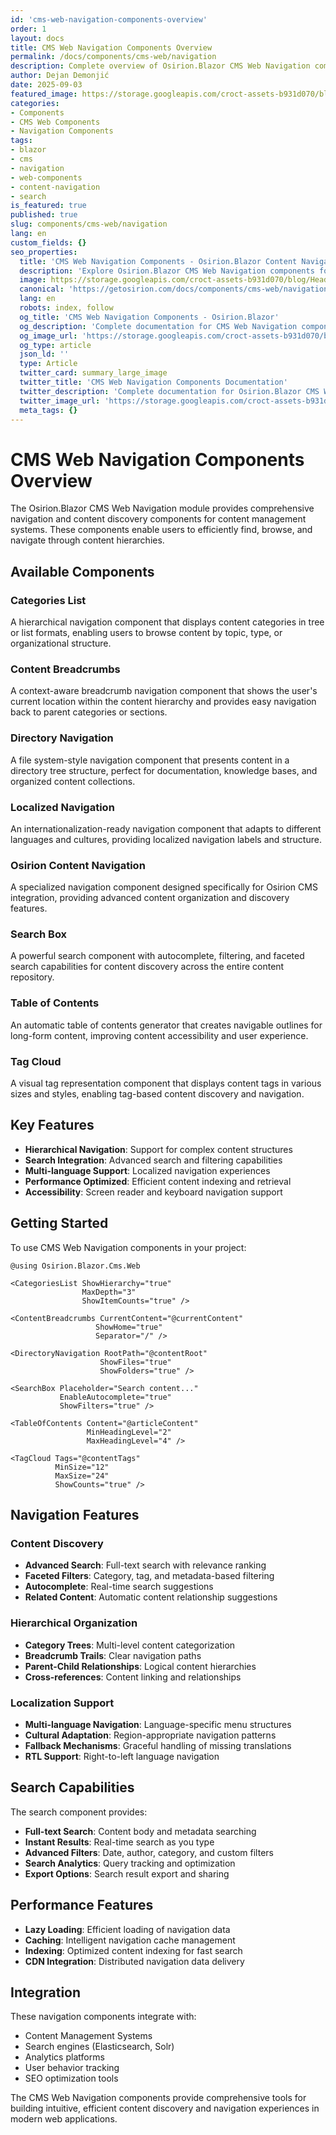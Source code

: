 ```yaml
---
id: 'cms-web-navigation-components-overview'
order: 1
layout: docs
title: CMS Web Navigation Components Overview
permalink: /docs/components/cms-web/navigation
description: Complete overview of Osirion.Blazor CMS Web Navigation components including categories list, content breadcrumbs, directory navigation, search, and table of contents.
author: Dejan Demonjić
date: 2025-09-03
featured_image: https://storage.googleapis.com/croct-assets-b931d070/blog/Headless_CMS_within_the_React_framework_3_1_da922d2562/Headless_CMS_within_the_React_framework_3_1_da922d2562.png
categories:
- Components
- CMS Web Components
- Navigation Components
tags:
- blazor
- cms
- navigation
- web-components
- content-navigation
- search
is_featured: true
published: true
slug: components/cms-web/navigation
lang: en
custom_fields: {}
seo_properties:
  title: 'CMS Web Navigation Components - Osirion.Blazor Content Navigation'
  description: 'Explore Osirion.Blazor CMS Web Navigation components for content discovery and navigation.'
  image: https://storage.googleapis.com/croct-assets-b931d070/blog/Headless_CMS_within_the_React_framework_3_1_da922d2562/Headless_CMS_within_the_React_framework_3_1_da922d2562.png
  canonical: 'https://getosirion.com/docs/components/cms-web/navigation'
  lang: en
  robots: index, follow
  og_title: 'CMS Web Navigation Components - Osirion.Blazor'
  og_description: 'Complete documentation for CMS Web Navigation components with search and discovery features.'
  og_image_url: 'https://storage.googleapis.com/croct-assets-b931d070/blog/Headless_CMS_within_the_React_framework_3_1_da922d2562/Headless_CMS_within_the_React_framework_3_1_da922d2562.png'
  og_type: article
  json_ld: ''
  type: Article
  twitter_card: summary_large_image
  twitter_title: 'CMS Web Navigation Components Documentation'
  twitter_description: 'Complete documentation for Osirion.Blazor CMS Web Navigation components.'
  twitter_image_url: 'https://storage.googleapis.com/croct-assets-b931d070/blog/Headless_CMS_within_the_React_framework_3_1_da922d2562/Headless_CMS_within_the_React_framework_3_1_da922d2562.png'
  meta_tags: {}
---
```


# CMS Web Navigation Components Overview

The Osirion.Blazor CMS Web Navigation module provides comprehensive navigation and content discovery components for content management systems. These components enable users to efficiently find, browse, and navigate through content hierarchies.

## Available Components

### Categories List
A hierarchical navigation component that displays content categories in tree or list formats, enabling users to browse content by topic, type, or organizational structure.

### Content Breadcrumbs
A context-aware breadcrumb navigation component that shows the user's current location within the content hierarchy and provides easy navigation back to parent categories or sections.

### Directory Navigation
A file system-style navigation component that presents content in a directory tree structure, perfect for documentation, knowledge bases, and organized content collections.

### Localized Navigation
An internationalization-ready navigation component that adapts to different languages and cultures, providing localized navigation labels and structure.

### Osirion Content Navigation
A specialized navigation component designed specifically for Osirion CMS integration, providing advanced content organization and discovery features.

### Search Box
A powerful search component with autocomplete, filtering, and faceted search capabilities for content discovery across the entire content repository.

### Table of Contents
An automatic table of contents generator that creates navigable outlines for long-form content, improving content accessibility and user experience.

### Tag Cloud
A visual tag representation component that displays content tags in various sizes and styles, enabling tag-based content discovery and navigation.

## Key Features

- **Hierarchical Navigation**: Support for complex content structures
- **Search Integration**: Advanced search and filtering capabilities
- **Multi-language Support**: Localized navigation experiences
- **Performance Optimized**: Efficient content indexing and retrieval
- **Accessibility**: Screen reader and keyboard navigation support

## Getting Started

To use CMS Web Navigation components in your project:

```razor
@using Osirion.Blazor.Cms.Web

<CategoriesList ShowHierarchy="true" 
                MaxDepth="3" 
                ShowItemCounts="true" />

<ContentBreadcrumbs CurrentContent="@currentContent" 
                   ShowHome="true" 
                   Separator="/" />

<DirectoryNavigation RootPath="@contentRoot" 
                    ShowFiles="true" 
                    ShowFolders="true" />

<SearchBox Placeholder="Search content..." 
           EnableAutocomplete="true" 
           ShowFilters="true" />

<TableOfContents Content="@articleContent" 
                 MinHeadingLevel="2" 
                 MaxHeadingLevel="4" />

<TagCloud Tags="@contentTags" 
          MinSize="12" 
          MaxSize="24" 
          ShowCounts="true" />
```

## Navigation Features

### Content Discovery
- **Advanced Search**: Full-text search with relevance ranking
- **Faceted Filters**: Category, tag, and metadata-based filtering
- **Autocomplete**: Real-time search suggestions
- **Related Content**: Automatic content relationship suggestions

### Hierarchical Organization
- **Category Trees**: Multi-level content categorization
- **Breadcrumb Trails**: Clear navigation paths
- **Parent-Child Relationships**: Logical content hierarchies
- **Cross-references**: Content linking and relationships

### Localization Support
- **Multi-language Navigation**: Language-specific menu structures
- **Cultural Adaptation**: Region-appropriate navigation patterns
- **Fallback Mechanisms**: Graceful handling of missing translations
- **RTL Support**: Right-to-left language navigation

## Search Capabilities

The search component provides:

- **Full-text Search**: Content body and metadata searching
- **Instant Results**: Real-time search as you type
- **Advanced Filters**: Date, author, category, and custom filters
- **Search Analytics**: Query tracking and optimization
- **Export Options**: Search result export and sharing

## Performance Features

- **Lazy Loading**: Efficient loading of navigation data
- **Caching**: Intelligent navigation cache management
- **Indexing**: Optimized content indexing for fast search
- **CDN Integration**: Distributed navigation data delivery

## Integration

These navigation components integrate with:

- Content Management Systems
- Search engines (Elasticsearch, Solr)
- Analytics platforms
- User behavior tracking
- SEO optimization tools

The CMS Web Navigation components provide comprehensive tools for building intuitive, efficient content discovery and navigation experiences in modern web applications.
